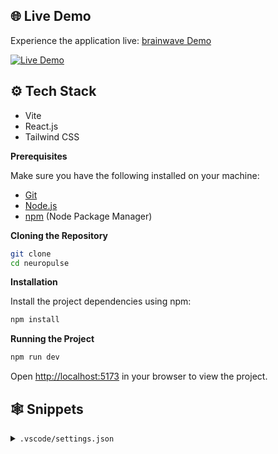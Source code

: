 

## 🌐 Live Demo

Experience the application live: [brainwave Demo](https://brainwave-git-main-amanpreet116s-projects.vercel.app/)

[![Live Demo](https://img.shields.io/badge/demo-live-green.svg)](https://brainwave-git-main-amanpreet116s-projects.vercel.app/)


## <a name="tech-stack">⚙️ Tech Stack</a>

- Vite
- React.js
- Tailwind CSS

  
**Prerequisites**

Make sure you have the following installed on your machine:

- [Git](https://git-scm.com/)
- [Node.js](https://nodejs.org/en)
- [npm](https://www.npmjs.com/) (Node Package Manager)

**Cloning the Repository**

```bash
git clone 
cd neuropulse
```

**Installation**

Install the project dependencies using npm:

```bash
npm install
```

**Running the Project**

```bash
npm run dev
```

Open [http://localhost:5173](http://localhost:5173) in your browser to view the project.

## <a name="snippets">🕸️ Snippets</a>

<details>
<summary><code>.vscode/settings.json</code></summary>
